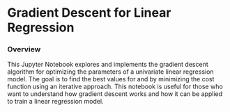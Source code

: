 # Gradient Descent for Linear Regression
### Overview
This Jupyter Notebook explores and implements the gradient descent algorithm for optimizing the parameters of a univariate linear regression model. The goal is to find the best values for  and  by minimizing the cost function using an iterative approach. This notebook is useful for those who want to understand how gradient descent works and how it can be applied to train a linear regression model.

